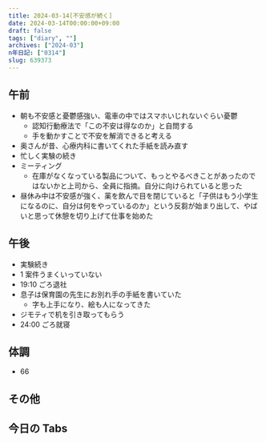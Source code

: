 ```yaml
---
title: 2024-03-14[不安感が続く]
date: 2024-03-14T00:00:00+09:00
draft: false
tags: ["diary", ""]
archives: ["2024-03"]
n年日記: ["0314"]
slug: 639373
---
```


## 午前

- 朝も不安感と憂鬱感強い、電車の中ではスマホいじれないぐらい憂鬱
  - 認知行動療法で「この不安は得なのか」と自問する
  - 手を動かすことで不安を解消できると考える
- 奥さんが昔、心療内科に書いてくれた手紙を読み直す
- 忙しく実験の続き
- ミーティング
  - 在庫がなくなっている製品について、もっとやるべきことがあったのではないかと上司から、全員に指摘。自分に向けられていると思った
- 昼休み中は不安感が強く、薬を飲んで目を閉じていると「子供はもう小学生になるのに、自分は何をやっているのか」という反芻が始まり出して、やばいと思って休憩を切り上げて仕事を始めた

## 午後

- 実験続き
- 1 案件うまくいっていない
- 19:10 ごろ退社
- 息子は保育園の先生にお別れ手の手紙を書いていた
  - 字も上手になり、絵も人になってきた
- ジモティで机を引き取ってもらう
- 24:00 ごろ就寝

## 体調

- 66

## その他

## 今日の Tabs
